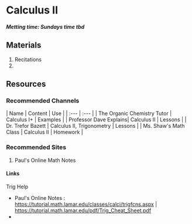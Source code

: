 # Calculus II
##### Metting time: Sundays time tbd

## Materials
1. Recitations
2. 

## Resources
### Recommended Channels

| Name | Content | Use |
| :--- | :--- |
| The Organic Chemistry Tutor | Calculus I+ | Examples |
| Professor Dave Explains| Calculus II | Lessons | 
| Dr. Trefor Bazett | Calculus II, Trigonometry | Lessons |
| Ms. Shaw's Math Class | Calculus II | Homework |


### Recommended Sites
1. Paul's Online Math Notes

#### Links
Trig Help
* Paul's Online Notes : https://tutorial.math.lamar.edu/classes/calci/trigfcns.aspx | https://tutorial.math.lamar.edu/pdf/Trig_Cheat_Sheet.pdf
* 



